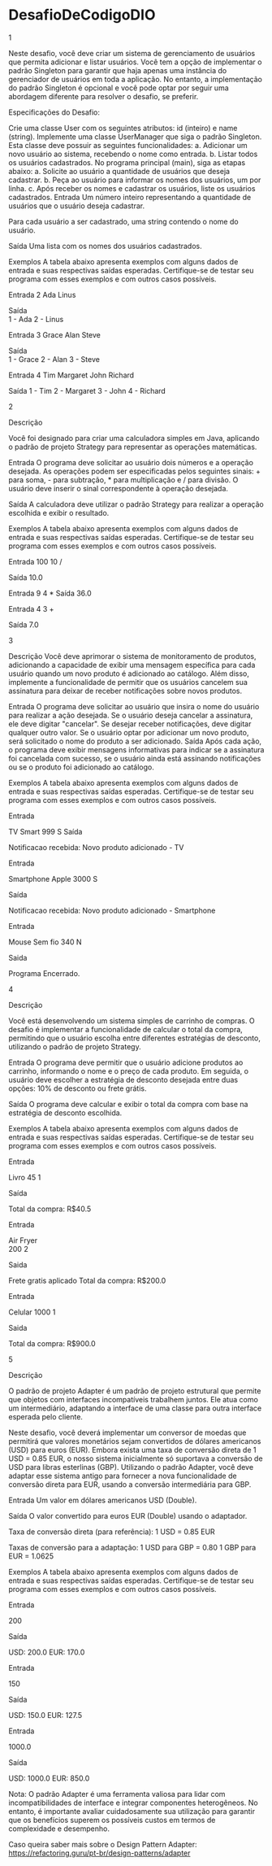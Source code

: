 # DesafioDeCodigoDIO

1

Neste desafio, você deve criar um sistema de gerenciamento de usuários que permita adicionar e listar usuários. Você tem a opção de implementar o padrão Singleton para garantir que haja apenas uma instância do gerenciador de usuários em toda a aplicação. No entanto, a implementação do padrão Singleton é opcional e você pode optar por seguir uma abordagem diferente para resolver o desafio, se preferir.

Especificações do Desafio:

Crie uma classe User com os seguintes atributos: id (inteiro) e name (string).
Implemente uma classe UserManager que siga o padrão Singleton. Esta classe deve possuir as seguintes funcionalidades:
a. Adicionar um novo usuário ao sistema, recebendo o nome como entrada.
b. Listar todos os usuários cadastrados.
No programa principal (main), siga as etapas abaixo:
a. Solicite ao usuário a quantidade de usuários que deseja cadastrar.
b. Peça ao usuário para informar os nomes dos usuários, um por linha.
c. Após receber os nomes e cadastrar os usuários, liste os usuários cadastrados.
Entrada
Um número inteiro representando a quantidade de usuários que o usuário deseja cadastrar.

Para cada usuário a ser cadastrado, uma string contendo o nome do usuário.

Saída
Uma lista com os nomes dos usuários cadastrados.

Exemplos
A tabela abaixo apresenta exemplos com alguns dados de entrada e suas respectivas saídas esperadas. Certifique-se de testar seu programa com esses exemplos e com outros casos possíveis.

Entrada	
2
Ada
Linus

Saída	
1 - Ada
2 - Linus

Entrada	
3
Grace
Alan
Steve

Saída	
1 - Grace
2 - Alan
3 - Steve

Entrada	
4
Tim
Margaret
John
Richard	

Saída
1 - Tim
2 - Margaret
3 - John
4 - Richard

  
      

2


Descrição

Você foi designado para criar uma calculadora simples em Java, aplicando o padrão de projeto Strategy para representar as operações matemáticas.

Entrada
O programa deve solicitar ao usuário dois números e a operação desejada. As operações podem ser especificadas pelos seguintes sinais: + para soma, - para subtração, * para multiplicação e / para divisão. O usuário deve inserir o sinal correspondente à operação desejada.

Saída
A calculadora deve utilizar o padrão Strategy para realizar a operação escolhida e exibir o resultado.

Exemplos
A tabela abaixo apresenta exemplos com alguns dados de entrada e suas respectivas saídas esperadas. Certifique-se de testar seu programa com esses exemplos e com outros casos possíveis.

Entrada	
100
10
/

Saída
10.0

Entrada
9
4
*
Saída
36.0

Entrada
4
3
+

Saída
7.0


3

Descrição
Você deve aprimorar o sistema de monitoramento de produtos, adicionando a capacidade de exibir uma mensagem específica para cada usuário quando um novo produto é adicionado ao catálogo. Além disso, implemente a funcionalidade de permitir que os usuários cancelem sua assinatura para deixar de receber notificações sobre novos produtos.

Entrada
O programa deve solicitar ao usuário que insira o nome do usuário para realizar a ação desejada.
Se o usuário deseja cancelar a assinatura, ele deve digitar "cancelar". Se desejar receber notificações, deve digitar qualquer outro valor.
Se o usuário optar por adicionar um novo produto, será solicitado o nome do produto a ser adicionado.
Saída
Após cada ação, o programa deve exibir mensagens informativas para indicar se a assinatura foi cancelada com sucesso, se o usuário ainda está assinando notificações ou se o produto foi adicionado ao catálogo.

Exemplos
A tabela abaixo apresenta exemplos com alguns dados de entrada e suas respectivas saídas esperadas. Certifique-se de testar seu programa com esses exemplos e com outros casos possíveis.

Entrada	

TV
Smart
999
S
Saída	

Notificacao recebida: Novo produto adicionado - TV

Entrada

Smartphone
Apple
3000
S	

Saída

Notificacao recebida: Novo produto adicionado - Smartphone

Entrada

Mouse
Sem fio
340
N

Saida

Programa Encerrado.



4

Descrição

Você está desenvolvendo um sistema simples de carrinho de compras. O desafio é implementar a funcionalidade de calcular o total da compra, permitindo que o usuário escolha entre diferentes estratégias de desconto, utilizando o padrão de projeto Strategy.

Entrada
O programa deve permitir que o usuário adicione produtos ao carrinho, informando o nome e o preço de cada produto. Em seguida, o usuário deve escolher a estratégia de desconto desejada entre duas opções: 10% de desconto ou frete grátis.

Saída
O programa deve calcular e exibir o total da compra com base na estratégia de desconto escolhida.

Exemplos
A tabela abaixo apresenta exemplos com alguns dados de entrada e suas respectivas saídas esperadas. Certifique-se de testar seu programa com esses exemplos e com outros casos possíveis.

Entrada

Livro
45
1
	
Saída

Total da compra: R$40.5

Entrada

Air Fryer           
200
2	

Saida

Frete gratis aplicado
Total da compra: R$200.0

Entrada

Celular
1000
1	

Saida

Total da compra: R$900.0

 
5


Descrição

O padrão de projeto Adapter é um padrão de projeto estrutural que permite que objetos com interfaces incompatíveis trabalhem juntos. Ele atua como um intermediário, adaptando a interface de uma classe para outra interface esperada pelo cliente.

Neste desafio, você deverá implementar um conversor de moedas que permitirá que valores monetários sejam convertidos de dólares americanos (USD) para euros (EUR). Embora exista uma taxa de conversão direta de 1 USD = 0.85 EUR, o nosso sistema inicialmente só suportava a conversão de USD para libras esterlinas (GBP). Utilizando o padrão Adapter, você deve adaptar esse sistema antigo para fornecer a nova funcionalidade de conversão direta para EUR, usando a conversão intermediária para GBP.

Entrada
Um valor em dólares americanos USD (Double).

Saída
O valor convertido para euros EUR (Double) usando o adaptador.

Taxa de conversão direta (para referência):
1 USD = 0.85 EUR

Taxas de conversão para a adaptação:
1 USD para GBP = 0.80
1 GBP para EUR = 1.0625

Exemplos
A tabela abaixo apresenta exemplos com alguns dados de entrada e suas respectivas saídas esperadas. Certifique-se de testar seu programa com esses exemplos e com outros casos possíveis.

Entrada	

200

Saída

USD: 200.0
EUR: 170.0

Entrada

150

Saída

USD: 150.0
EUR: 127.5

Entrada

1000.0

Saída

USD: 1000.0
EUR: 850.0


Nota:
O padrão Adapter é uma ferramenta valiosa para lidar com incompatibilidades de interface e integrar componentes heterogêneos. No entanto, é importante avaliar cuidadosamente sua utilização para garantir que os benefícios superem os possíveis custos em termos de complexidade e desempenho.

Caso queira saber mais sobre o Design Pattern Adapter:
https://refactoring.guru/pt-br/design-patterns/adapter






 

